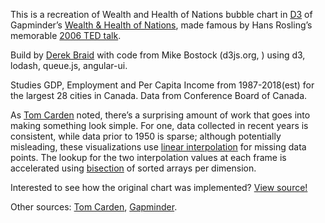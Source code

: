 This is a recreation of Wealth and Health of Nations bubble chart in <a href="http://d3js.org/">D3</a> of Gapminder’s <a href="http://gapminder.org/world/">Wealth & Health of Nations</a>, made famous by Hans Rosling’s memorable <a href="http://www.ted.com/talks/hans_rosling_shows_the_best_stats_you_ve_ever_seen.html">2006 TED talk</a>. 

Build by <a href="http://www.cacheflow.ca/">Derek Braid</a> with code from Mike Bostock (d3js.org, ) using d3, lodash, queue.js, angular-ui. 

Studies GDP, Employment and Per Capita Income from 1987-2018(est) for the largest 28 cities in Canada.  Data from Conference Board of Canada.  


<p>As <a href="http://randometc.github.com/mind-gapper-js/">Tom Carden</a> noted, there’s a surprising amount of work that goes into making something look simple. For one, data collected in recent years is consistent, while data prior to 1950 is sparse; although potentially misleading, these visualizations use <a href="http://en.wikipedia.org/wiki/Lerp_(computing)">linear interpolation</a> for missing data points. The lookup for the two interpolation values at each frame is accelerated using <a href="http://en.wikipedia.org/wiki/Binary_search_algorithm">bisection</a> of sorted arrays per dimension.

<p>Interested to see how the original chart was implemented? <a href="https://github.com/mbostock/bost.ocks.org/blob/gh-pages/mike/nations/index.html">View source!</a> 

Other sources: <a href="https://github.com/RandomEtc/mind-gapper-js">Tom Carden</a>, <a href="http://gapminder.org">Gapminder</a>.
